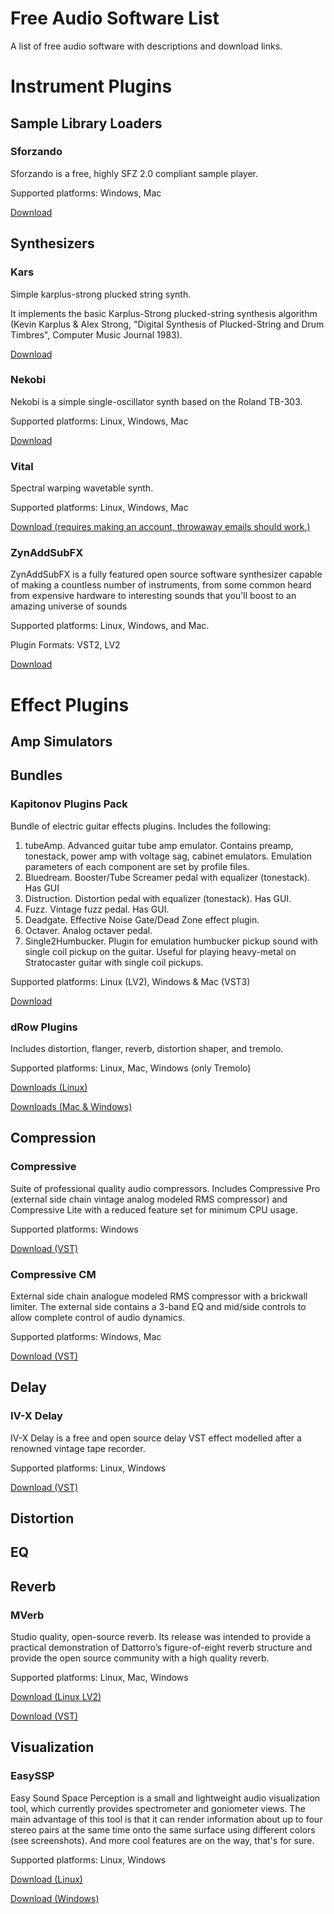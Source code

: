 # Free Audio Software List
A list of free audio software with descriptions and download links.

# Instrument Plugins

## Sample Library Loaders

### Sforzando

Sforzando is a free, highly SFZ 2.0 compliant sample player.

Supported platforms: Windows, Mac

[Download](https://plogue.com/downloads.html)

## Synthesizers

### Kars

Simple karplus-strong plucked string synth.

It implements the basic Karplus-Strong plucked-string synthesis algorithm (Kevin Karplus & Alex Strong, "Digital Synthesis of Plucked-String and Drum Timbres", Computer Music Journal 1983).

[Download](https://distrho.sourceforge.io/plugins.php)

### Nekobi

Nekobi is a simple single-oscillator synth based on the Roland TB-303.

Supported platforms: Linux, Windows, Mac

[Download](https://distrho.sourceforge.io/plugins.php)

### Vital

Spectral warping wavetable synth.

Supported platforms: Linux, Windows, Mac

[Download (requires making an account, throwaway emails should work.)](https://vital.audio/)

### ZynAddSubFX

ZynAddSubFX is a fully featured open source software synthesizer capable of making a countless number of instruments, from some common heard from expensive hardware to interesting sounds that you'll boost to an amazing universe of sounds

Supported platforms: Linux, Windows, and Mac.

Plugin Formats: VST2, LV2

[Download](https://zynaddsubfx.sourceforge.io/download.html)

# Effect Plugins

## Amp Simulators

## Bundles

### Kapitonov Plugins Pack

Bundle of electric guitar effects plugins. Includes the following:

1) tubeAmp. Advanced guitar tube amp emulator. Contains preamp, tonestack, power amp with voltage sag, cabinet emulators. Emulation parameters of each component are set by profile files.
2) Bluedream. Booster/Tube Screamer pedal with equalizer (tonestack). Has GUI
3) Distruction. Distortion pedal with equalizer (tonestack). Has GUI.
4) Fuzz. Vintage fuzz pedal. Has GUI.
5) Deadgate. Effective Noise Gate/Dead Zone effect plugin.
6) Octaver. Analog octaver pedal.
7) Single2Humbucker. Plugin for emulation humbucker pickup sound with single coil pickup on the guitar. Useful for playing heavy-metal on Stratocaster guitar with single coil pickups.

Supported platforms: Linux (LV2), Windows & Mac (VST3)

[Download](https://kpp-tubeamp.com/downloads)

### dRow Plugins 

Includes distortion, flanger, reverb, distortion shaper, and tremolo.

Supported platforms: Linux, Mac, Windows (only Tremolo)

[Downloads (Linux)](https://distrho.sourceforge.io/ports.php)

[Downloads (Mac & Windows)](http://www.drowaudio.co.uk/products.php)

## Compression

### Compressive

Suite of professional quality audio compressors. Includes Compressive Pro (external side chain vintage analog modeled RMS compressor) and Compressive Lite with a reduced feature set for minimum CPU usage.

Supported platforms: Windows

[Download (VST)](https://rekkerd.org/martin-eastwood-audio-free-plugins/)

### Compressive CM

External side chain analogue modeled RMS compressor with a brickwall limiter. The external side contains a 3-band EQ and mid/side controls to allow complete control of audio dynamics.

Supported platforms: Windows, Mac

[Download (VST)](https://rekkerd.org/martin-eastwood-audio-free-plugins/)

## Delay

### IV-X Delay

IV-X Delay is a free and open source delay VST effect modelled after a renowned vintage tape recorder.

Supported platforms: Linux, Windows

[Download (VST)](https://github.com/qbroquetas/IV-XDelay/releases/tag/v1.0.0)

## Distortion

## EQ

## Reverb

### MVerb

Studio quality, open-source reverb. Its release was intended to provide a practical demonstration of Dattorro’s figure-of-eight reverb structure and provide the open source community with a high quality reverb.

Supported platforms: Linux, Mac, Windows

[Download (Linux LV2)](https://distrho.sourceforge.io/ports.php)

[Download (VST)](https://rekkerd.org/martin-eastwood-audio-free-plugins/)

## Visualization

### EasySSP

Easy Sound Space Perception is a small and lightweight audio visualization tool, which currently provides spectrometer and goniometer views. The main advantage of this tool is that it can render information about up to four stereo pairs at the same time onto the same surface using different colors (see screenshots). And more cool features are on the way, that's for sure. 

Supported platforms: Linux, Windows

[Download (Linux)](https://distrho.sourceforge.io/ports.php)

[Download (Windows)](https://au.tomatl.org/)
